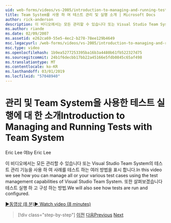 ```yaml
---
uid: web-forms/videos/vs-2005/introduction-to-managing-and-running-tests-with-team-system
title: Team System를 사용 하 여 테스트 관리 및 실행 소개 | Microsoft Docs
author: rick-anderson
description: 이 비디오에서는 모든 관리할 수 있습니다 또는 Visual Studio Team System의 테스트 관리 기능을 사용 하 여 사례를 테스트 하는 여러 방법을 표시 합니다. 또한 살펴보겠습니다...
ms.author: riande
ms.date: 02/09/2007
ms.assetid: e262ca69-55e5-4ec2-b278-78ee129b4649
msc.legacyurl: /web-forms/videos/vs-2005/introduction-to-managing-and-running-tests-with-team-system
msc.type: video
ms.openlocfilehash: 1b9ea5277253395ba16b3a4480b61fb522327d75
ms.sourcegitcommit: 24b1f6decbb17bb22a45166e5fdb0845c65af498
ms.translationtype: MT
ms.contentlocale: ko-KR
ms.lasthandoff: 03/01/2019
ms.locfileid: "57048940"
---
```

<a name="introduction-to-managing-and-running-tests-with-team-system"></a><span data-ttu-id="40aa3-104">관리 및 Team System을 사용한 테스트 실행에 대 한 소개</span><span class="sxs-lookup"><span data-stu-id="40aa3-104">Introduction to Managing and Running Tests with Team System</span></span>
====================
<span data-ttu-id="40aa3-105">Eric Lee 여</span><span class="sxs-lookup"><span data-stu-id="40aa3-105">by Eric Lee</span></span>

<span data-ttu-id="40aa3-106">이 비디오에서는 모든 관리할 수 있습니다 또는 Visual Studio Team System의 테스트 관리 기능을 사용 하 여 사례를 테스트 하는 여러 방법을 표시 합니다.</span><span class="sxs-lookup"><span data-stu-id="40aa3-106">In this video we see how you can manage all or your various test cases using the test management capabilities of Visual Studio Team System.</span></span> <span data-ttu-id="40aa3-107">또한 살펴보겠습니다 테스트 실행 하 고 구성 하는 방법.</span><span class="sxs-lookup"><span data-stu-id="40aa3-107">We will also see how tests are run and configured.</span></span>

[<span data-ttu-id="40aa3-108">&#9654;동영상 (8 분)</span><span class="sxs-lookup"><span data-stu-id="40aa3-108">&#9654; Watch video (8 minutes)</span></span>](https://channel9.msdn.com/Blogs/ASP-NET-Site-Videos/introduction-to-managing-and-running-tests-with-team-system)

> [!div class="step-by-step"]
> <span data-ttu-id="40aa3-109">[이전](introduction-to-manual-testing-with-team-system.md)
> [다음](measuring-the-business-value-of-ajax.md)</span><span class="sxs-lookup"><span data-stu-id="40aa3-109">[Previous](introduction-to-manual-testing-with-team-system.md)
[Next](measuring-the-business-value-of-ajax.md)</span></span>
